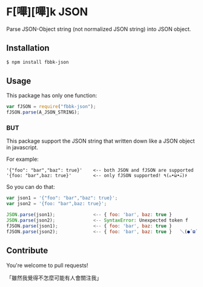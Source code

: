# F[嗶][嗶]k JSON

Parse JSON-Object string (not normalized JSON string) into JSON object.

## Installation

```sh
$ npm install fbbk-json
```

## Usage

This package has only one function:

```javascript
var fJSON = require("fbbk-json");
fJSON.parse(A_JSON_STRING);
```

### BUT

This package support the JSON string that written down like a JSON object in javascript.

For example:

```
'{"foo": "bar","baz": true}'    <-- both JSON and fJSON are supported
'{foo: "bar",baz: true}'        <-- only fJSON supported! ٩(๑•̀ω•́๑)۶
```

So you can do that:

```javascript
var json1 = '{"foo": "bar","baz": true}';
var json2 = '{foo: "bar",baz: true}';

JSON.parse(json1);              <-- { foo: 'bar', baz: true }
JSON.parse(json2);              <-- SyntaxError: Unexpected token f
fJSON.parse(json1);             <-- { foo: 'bar', baz: true }
fJSON.parse(json2);             <-- { foo: 'bar', baz: true }   ＼(●´ϖ`●)／
```

## Contribute

You're welcome to pull requests!

「雖然我覺得不怎麼可能有人會關注我」
